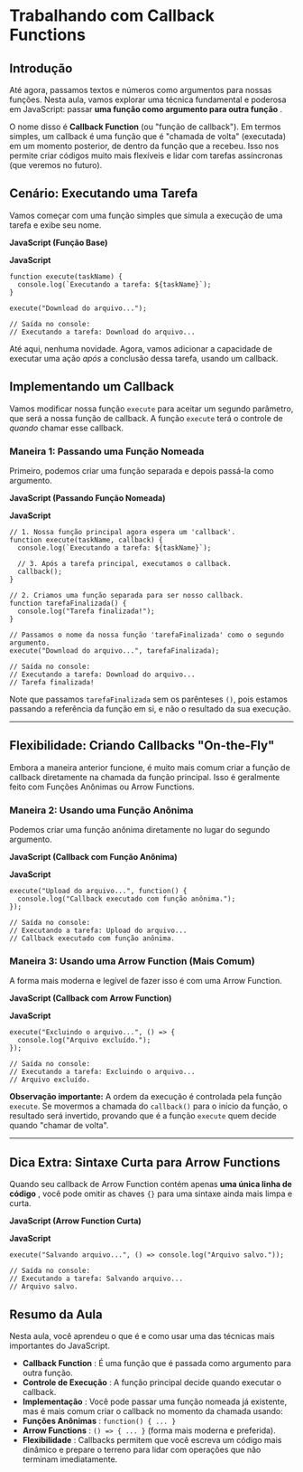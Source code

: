 # Trabalhando com Callback Functions

## Introdução

Até agora, passamos textos e números como argumentos para nossas funções. Nesta aula, vamos explorar uma técnica fundamental e poderosa em JavaScript: passar  **uma função como argumento para outra função** .

O nome disso é **Callback Function** (ou "função de callback"). Em termos simples, um callback é uma função que é "chamada de volta" (executada) em um momento posterior, de dentro da função que a recebeu. Isso nos permite criar códigos muito mais flexíveis e lidar com tarefas assíncronas (que veremos no futuro).

## Cenário: Executando uma Tarefa

Vamos começar com uma função simples que simula a execução de uma tarefa e exibe seu nome.

**JavaScript (Função Base)**

**JavaScript**

```
function execute(taskName) {
  console.log(`Executando a tarefa: ${taskName}`);
}

execute("Download do arquivo...");

// Saída no console:
// Executando a tarefa: Download do arquivo...
```

Até aqui, nenhuma novidade. Agora, vamos adicionar a capacidade de executar uma ação *após* a conclusão dessa tarefa, usando um callback.

## Implementando um Callback

Vamos modificar nossa função `execute` para aceitar um segundo parâmetro, que será a nossa função de callback. A função `execute` terá o controle de *quando* chamar esse callback.

### Maneira 1: Passando uma Função Nomeada

Primeiro, podemos criar uma função separada e depois passá-la como argumento.

**JavaScript (Passando Função Nomeada)**

**JavaScript**

```
// 1. Nossa função principal agora espera um 'callback'.
function execute(taskName, callback) {
  console.log(`Executando a tarefa: ${taskName}`);

  // 3. Após a tarefa principal, executamos o callback.
  callback();
}

// 2. Criamos uma função separada para ser nosso callback.
function tarefaFinalizada() {
  console.log("Tarefa finalizada!");
}

// Passamos o nome da nossa função 'tarefaFinalizada' como o segundo argumento.
execute("Download do arquivo...", tarefaFinalizada);

// Saída no console:
// Executando a tarefa: Download do arquivo...
// Tarefa finalizada!
```

Note que passamos `tarefaFinalizada` sem os parênteses `()`, pois estamos passando a referência da função em si, e não o resultado da sua execução.

---

## Flexibilidade: Criando Callbacks "On-the-Fly"

Embora a maneira anterior funcione, é muito mais comum criar a função de callback diretamente na chamada da função principal. Isso é geralmente feito com Funções Anônimas ou Arrow Functions.

### Maneira 2: Usando uma Função Anônima

Podemos criar uma função anônima diretamente no lugar do segundo argumento.

**JavaScript (Callback com Função Anônima)**

**JavaScript**

```
execute("Upload do arquivo...", function() {
  console.log("Callback executado com função anônima.");
});

// Saída no console:
// Executando a tarefa: Upload do arquivo...
// Callback executado com função anônima.
```

### Maneira 3: Usando uma Arrow Function (Mais Comum)

A forma mais moderna e legível de fazer isso é com uma Arrow Function.

**JavaScript (Callback com Arrow Function)**

**JavaScript**

```
execute("Excluindo o arquivo...", () => {
  console.log("Arquivo excluído.");
});

// Saída no console:
// Executando a tarefa: Excluindo o arquivo...
// Arquivo excluído.
```

**Observação importante:** A ordem da execução é controlada pela função `execute`. Se movermos a chamada do `callback()` para o início da função, o resultado será invertido, provando que é a função `execute` quem decide quando "chamar de volta".

---

## Dica Extra: Sintaxe Curta para Arrow Functions

Quando seu callback de Arrow Function contém apenas  **uma única linha de código** , você pode omitir as chaves `{}` para uma sintaxe ainda mais limpa e curta.

**JavaScript (Arrow Function Curta)**

**JavaScript**

```
execute("Salvando arquivo...", () => console.log("Arquivo salvo."));

// Saída no console:
// Executando a tarefa: Salvando arquivo...
// Arquivo salvo.
```

## Resumo da Aula

Nesta aula, você aprendeu o que é e como usar uma das técnicas mais importantes do JavaScript.

* **Callback Function** : É uma função que é passada como argumento para outra função.
* **Controle de Execução** : A função principal decide quando executar o callback.
* **Implementação** : Você pode passar uma função nomeada já existente, mas é mais comum criar o callback no momento da chamada usando:
* **Funções Anônimas** : `function() { ... }`
* **Arrow Functions** : `() => { ... }` (forma mais moderna e preferida).
* **Flexibilidade** : Callbacks permitem que você escreva um código mais dinâmico e prepare o terreno para lidar com operações que não terminam imediatamente.
